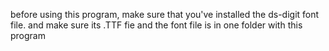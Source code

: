 before using this program, make sure that you've installed the ds-digit font file. and make sure its .TTF fie and the font file is in one folder with this program
